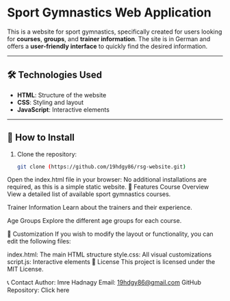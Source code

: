 # Sport Gymnastics Web Application

This is a website for sport gymnastics, specifically created for users looking for **courses**, **groups**, and **trainer information**. The site is in German and offers a **user-friendly interface** to quickly find the desired information.

---

## 🛠️ Technologies Used

- **HTML**: Structure of the website  
- **CSS**: Styling and layout  
- **JavaScript**: Interactive elements  

---

## 🚀 How to Install

1. Clone the repository:
   ```bash
   git clone (https://github.com/19hdgy86/rsg-website.git)
Open the index.html file in your browser:
No additional installations are required, as this is a simple static website.
📖 Features
Course Overview
View a detailed list of available sport gymnastics courses.

Trainer Information
Learn about the trainers and their experience.

Age Groups
Explore the different age groups for each course.

🎨 Customization
If you wish to modify the layout or functionality, you can edit the following files:

index.html: The main HTML structure
style.css: All visual customizations
script.js: Interactive elements
📄 License
This project is licensed under the MIT License.

📞 Contact
Author: Imre Hadnagy
Email: 19hdgy86@gmail.com
GitHub Repository: Click here



